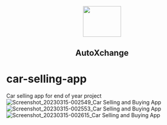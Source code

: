 <p align="center">
  <img src="https://github.com/omk88/car-selling-app/assets/46501575/5b3d0ab1-4109-46bd-8bda-bc4dfd4d9dad" width=100, height=81.35>
</p>

<h2 align="center" >
  <b>AutoXchange</b>
</h2>




# car-selling-app
Car selling app for end of year project
![Screenshot_20230315-002549_Car Selling and Buying App](https://user-images.githubusercontent.com/46501575/225172063-935360ca-09e7-42c6-8f97-c26a91145799.jpg)
![Screenshot_20230315-002553_Car Selling and Buying App](https://user-images.githubusercontent.com/46501575/225172083-2589c833-23bb-4e02-8be1-2bfbe30682d2.jpg)
![Screenshot_20230315-002615_Car Selling and Buying App](https://user-images.githubusercontent.com/46501575/225172089-cab6872d-3f4c-4641-b616-6ab5f0df4267.jpg)


